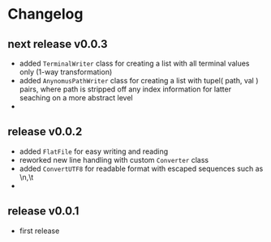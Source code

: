 
# Changelog


## next release v0.0.3

- added `TerminalWriter` class for creating a list with all terminal values only (1-way transformation)
- added `AnynomusPathWriter` class for creating a list with tupel( path, val ) pairs, where path is stripped 
 off any index information for latter seaching on a more abstract level
- 


## release v0.0.2

- added `FlatFile` for easy writing and reading
- reworked new line handling with custom `Converter` class
- added `ConvertUTF8` for readable format with escaped sequences such as \n,\t
- 


## release v0.0.1

- first release
